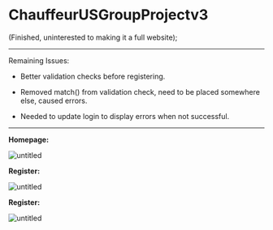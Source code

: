 # ChauffeurUSGroupProjectv3

(Finished, uninterested to making it a full website);

---

Remaining Issues:

- Better validation checks before registering.

- Removed match() from validation check, need to be placed somewhere else, caused errors.

- Needed to update login to display errors when not successful.

---

**Homepage:**

![untitled](https://user-images.githubusercontent.com/12276056/44954791-49109e80-ae76-11e8-9e44-7ff6c5f9b557.png)

**Register:**

![untitled](https://user-images.githubusercontent.com/12276056/45071156-ebad6500-b0a2-11e8-9a01-142d25df0d4a.png)

**Register:**

![untitled](https://user-images.githubusercontent.com/12276056/45217452-17cb1080-b272-11e8-9f00-a1689e4601cd.png)
